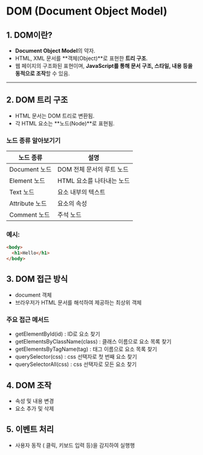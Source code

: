 # DOM (Document Object Model)

## 1. DOM이란?
- **Document Object Model**의 약자.
- HTML, XML 문서를 **객체(Object)**로 표현한 **트리 구조**.
- 웹 페이지의 구조화된 표현이며, **JavaScript를 통해 문서 구조, 스타일, 내용 등을 동적으로 조작**할 수 있음.



---

## 2. DOM 트리 구조
- HTML 문서는 DOM 트리로 변환됨.
- 각 HTML 요소는 **노드(Node)**로 표현됨.

### 노드 종류 알아보기기

| 노드 종류       | 설명                             |
|----------------|----------------------------------|
| Document 노드   | DOM 전체 문서의 루트 노드        |
| Element 노드    | HTML 요소를 나타내는 노드        |
| Text 노드       | 요소 내부의 텍스트               |
| Attribute 노드  | 요소의 속성                      |
| Comment 노드    | 주석 노드                        |

### 예시:
```html
<body>
  <h1>Hello</h1>
</body>
```

## 3. DOM 접근 방식
- document 객체
- 브라우저가 HTML 문서를 해석하여 제공하는 최상위 객체

### 주요 접근 메서드 
- getElementById(id) : ID로 요소 찾기
- getElementsByClassName(class) : 클래스 이름으로 요소 목록 찾기
- getElementsByTagName(tag) : 태그 이름으로 요소 목록 찾기
- querySelector(css) : css 선택자로 첫 번째 요소 찾기
- querySelectorAll(css) : css 선택자로 모든 요소 찾기

## 4. DOM 조작
- 속성 및 내용 변경
- 요소 추가 및 삭제

## 5. 이벤트 처리
- 사용자 동작 ( 클릭, 키보드 입력 등)을 감지하여 실행행